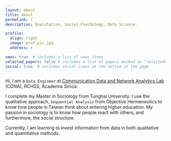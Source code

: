 ```yaml
---
layout: about
title: about
permalink: /
description: Qualitative, Social Psychology, Data Science.

profile:
  align: right
  image: prof_pic.jpg
  address: >

news: true  # includes a list of news items
selected_papers: false # includes a list of papers marked as "selected={true}"
social: true  # includes social icons at the bottom of the page
---
```


Hi, I am a `Data Engineer` at [Communication Data and Network Analytics Lab](https://cdna.survey.sinica.edu.tw/) (CDNA), RCHSS, Academia Sinica. 

I complete my Master in Sociology from Tunghai University. I use the qualitative approach, `Sequential Analysis` from Objective Hermeneutics to know how people in Taiwan think about entering higher education. My passion in sociology is to know how people react with others, and furthermore, the social structure.

Currently, I am learning to invest information from data in both qualitative and quantitative methods.